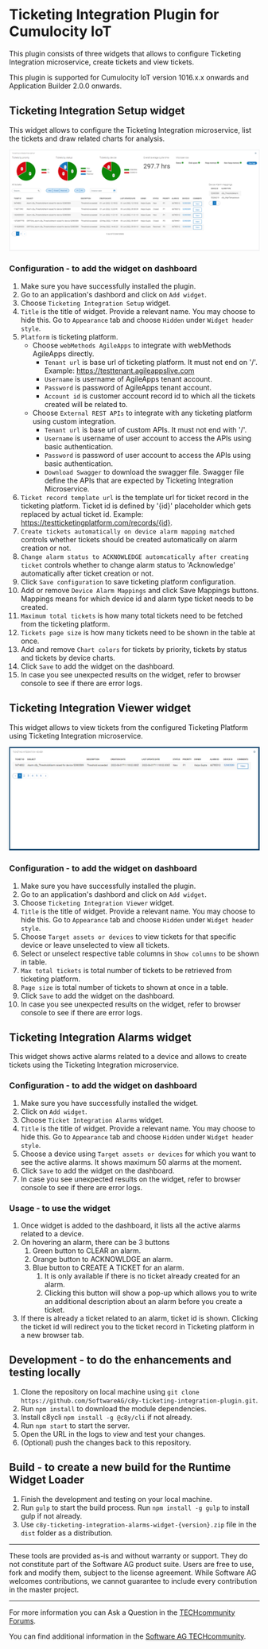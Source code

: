 # Ticketing Integration Plugin for Cumulocity IoT

This plugin consists of three widgets that allows to configure Ticketing Integration microservice, create tickets and view tickets.

This plugin is supported for Cumulocity IoT version 1016.x.x onwards and Application Builder 2.0.0 onwards.

## Ticketing Integration Setup widget
This widget allows to configure the Ticketing Integration microservice, list the tickets and draw related charts for analysis.

![Preview](widgets/setup-widget/assets/img-preview.png)

### Configuration - to add the widget on dashboard
1. Make sure you have successfully installed the plugin.
2. Go to an application's dashbord and click on `Add widget`.
3. Choose `Ticketing Integration Setup` widget.
4. `Title` is the title of widget. Provide a relevant name. You may choose to hide this. Go to `Appearance` tab and choose `Hidden` under `Widget header style`.
5. `Platform` is ticketing platform. 
    - Choose `webMethods AgileApps` to integrate with webMethods AgileApps directly.
        - `Tenant url` is base url of ticketing platform. It must not end on '/'. Example: https://testtenant.agileappslive.com
        - `Username` is username of AgileApps tenant account.
        - `Password` is password of AgileApps tenant account.
        - `Account id` is customer account record id to which all the tickets created will be related to.
    - Choose `External REST APIs` to integrate with any ticketing platform using custom integration.
        - `Tenant url` is base url of custom APIs. It must not end with '/'.
        - `Username` is username of user account to access the APIs using basic authentication.
        - `Password` is password of user account to access the APIs using basic authentication.
        - `Download Swagger` to download the swagger file. Swagger file define the APIs that are expected by Ticketing Integration Microservice.
6. `Ticket record template url` is the template url for ticket record in the ticketing platform. Ticket id is defined by '{id}' placeholder which gets replaced by actual ticket id. Example: https://testticketingplatform.com/records/{id}.
7. `Create tickets automatically on device alarm mapping matched` controls whether tickets should be created automatically on alarm creation or not.
8. `Change alarm status to ACKNOWLEDGE automcatically after creating ticket` controls whether to change alarm status to 'Acknowledge' automatically after ticket creation or not.
9. Click `Save configuration` to save ticketing platform configuration.
10. Add or remove `Device Alarm Mappings` and click Save Mappings buttons. Mappings means for which device id and alarm type ticket needs to be created.
11. `Maximum total tickets` is how many total tickets need to be fetched from the ticketing platform.
12. `Tickets page size` is how many tickets need to be shown in the table at once.
13. Add and remove `Chart colors` for tickets by priority, tickets by status and tickets by device charts. 
14. Click `Save` to add the widget on the dashboard.
15. In case you see unexpected results on the widget, refer to browser console to see if there are error logs.

## Ticketing Integration Viewer widget
This widget allows to view tickets from the configured Ticketing Platform using Ticketing Integration microservice.

![Preview](widgets/viewer-widget/assets/img-preview.png)

### Configuration - to add the widget on dashboard
1. Make sure you have successfully installed the plugin.
2. Go to an application's dashbord and click on `Add widget`.
3. Choose `Ticketing Integration Viewer` widget.
4. `Title` is the title of widget. Provide a relevant name. You may choose to hide this. Go to `Appearance` tab and choose `Hidden` under `Widget header style`.
5. Choose `Target assets or devices` to view tickets for that specific device or leave unselected to view all tickets.
6. Select or unselect respective table columns in `Show columns` to be shown in table.
7. `Max total tickets` is total number of tickets to be retrieved from ticketing platform.
8. `Page size` is total number of tickets to shown at once in a table.
9. Click `Save` to add the widget on the dashboard.
10. In case you see unexpected results on the widget, refer to browser console to see if there are error logs.

## Ticketing Integration Alarms widget
This widget shows active alarms related to a device and allows to create tickets using the Ticketing Integration microservice.

### Configuration - to add the widget on dashboard
1. Make sure you have successfully installed the widget.
2. Click on `Add widget`.
3. Choose `Ticket Integration Alarms` widget.
4. `Title` is the title of widget. Provide a relevant name. You may choose to hide this. Go to `Appearance` tab and choose `Hidden` under `Widget header style`.
5. Choose a device using `Target assets or devices` for which you want to see the active alarms. It shows maximum 50 alarms at the moment.
6. Click `Save` to add the widget on the dashboard.
7. In case you see unexpected results on the widget, refer to browser console to see if there are error logs.

### Usage - to use the widget
1. Once widget is added to the dashboard, it lists all the active alarms related to a device.
2. On hovering an alarm, there can be 3 buttons
    1. Green button to CLEAR an alarm.
    2. Orange button to ACKNOWLDGE an alarm.
    3. Blue button to CREATE A TICKET for an alarm.
        1. It is only available if there is no ticket already created for an alarm.
        2. Clicking this button will show a pop-up which allows you to write an additional description about an alarm before you create a ticket.
3. If there is already a ticket related to an alarm, ticket id is shown. Clicking the ticket id will redirect you to the ticket record in Ticketing platform in a new browser tab.

## Development - to do the enhancements and testing locally
1. Clone the repository on local machine using `git clone https://github.com/SoftwareAG/c8y-ticketing-integration-plugin.git`.
2. Run `npm install` to download the module dependencies.
3. Install c8ycli `npm install -g @c8y/cli` if not already.
4. Run `npm start` to start the server.
5. Open the URL in the logs to view and test your changes.
6. (Optional) push the changes back to this repository.

## Build - to create a new build for the Runtime Widget Loader
1. Finish the development and testing on your local machine.
2. Run `gulp` to start the build process. Run `npm install -g gulp` to install gulp if not already.
3. Use `c8y-ticketing-integration-alarms-widget-{version}.zip` file in the `dist` folder as a distribution.

------------------------------

These tools are provided as-is and without warranty or support. They do not constitute part of the Software AG product suite. Users are free to use, fork and modify them, subject to the license agreement. While Software AG welcomes contributions, we cannot guarantee to include every contribution in the master project.

------------------------------

For more information you can Ask a Question in the [TECHcommunity Forums](https://tech.forums.softwareag.com/tags/c/forum/1/Cumulocity-IoT).
  
  
You can find additional information in the [Software AG TECHcommunity](https://tech.forums.softwareag.com/tag/Cumulocity-IoT).
